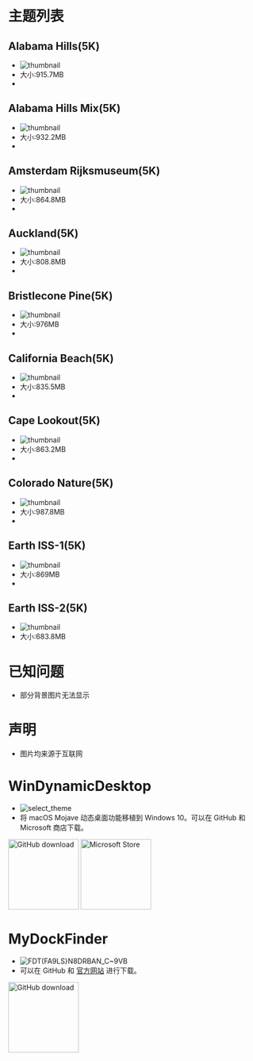 # 主题列表

## Alabama Hills(5K)
* ![thumbnail](https://user-images.githubusercontent.com/74455258/125295880-49d11b00-e358-11eb-8ede-72b975153efe.png)
* 大小:915.7MB
* 
## Alabama Hills Mix(5K)
* ![thumbnail](https://user-images.githubusercontent.com/74455258/125296791-38d4d980-e359-11eb-9fed-c3b54e657713.png)
* 大小:932.2MB
* 
## Amsterdam Rijksmuseum(5K)
* ![thumbnail](https://user-images.githubusercontent.com/74455258/125297049-79ccee00-e359-11eb-9f21-886a4d79fb34.png)
* 大小:864.8MB
* 
## Auckland(5K)
* ![thumbnail](https://user-images.githubusercontent.com/74455258/125297589-f069eb80-e359-11eb-834b-cf2c4625ed0d.png)
* 大小:808.8MB
* 
## Bristlecone Pine(5K)
* ![thumbnail](https://user-images.githubusercontent.com/74455258/125298436-b4835600-e35a-11eb-866f-a0f2d99e6976.png)
* 大小:976MB
* 
## California Beach(5K)
* ![thumbnail](https://user-images.githubusercontent.com/74455258/125298487-c238db80-e35a-11eb-931a-bb5a0beb8dc7.png)
* 大小:835.5MB
*
## Cape Lookout(5K)
* ![thumbnail](https://user-images.githubusercontent.com/74455258/125298961-3d01f680-e35b-11eb-9e61-e7c98aa2c1af.png)
* 大小:863.2MB
*
## Colorado Nature(5K)
* ![thumbnail](https://user-images.githubusercontent.com/74455258/125299071-5dca4c00-e35b-11eb-8923-76ffcbc8f9cc.png)
* 大小:987.8MB
*
## Earth ISS-1(5K)
* ![thumbnail](https://user-images.githubusercontent.com/74455258/125299452-bf8ab600-e35b-11eb-9dc7-800110cf5b76.png)
* 大小:869MB
*
## Earth ISS-2(5K)
* ![thumbnail](https://user-images.githubusercontent.com/74455258/125299635-e9dc7380-e35b-11eb-970d-bf6e755d4e94.png)
* 大小:683.8MB
  
# 已知问题

* 部分背景图片无法显示

# 声明

* 图片均来源于互联网


# WinDynamicDesktop
* ![select_theme](https://user-images.githubusercontent.com/74455258/125305747-31193300-e361-11eb-8e8a-cb071cd222b4.png)
* 将 macOS Mojave 动态桌面功能移植到 Windows 10。可以在 GitHub 和 Microsoft 商店下载。

<a href="https://github.com/t1m0thyj/WinDynamicDesktop/releases/latest"><img src="https://github.com/t1m0thyj/WinDynamicDesktop/blob/master/images/download_github.png?raw=true" alt="GitHub download" width="142"></a>
<a href="//www.microsoft.com/store/apps/9nm8n7dq3z5f?cid=storebadge&ocid=badge"><img src="https://developer.microsoft.com/store/badges/images/English_get-it-from-MS.png" alt="Microsoft Store" width="142"/></a>


# MyDockFinder
* ![FDT(FA9LS}N8DRBAN_C~9VB](https://user-images.githubusercontent.com/74455258/125305128-b4865480-e360-11eb-855d-8148555a0d60.png)
* 可以在 GitHub 和 [官方网站](https://www.mydockfinder.com/) 进行下载。

<a href="https://github.com/mydockfinder/mydockfinder/releases"><img src="https://github.com/t1m0thyj/WinDynamicDesktop/blob/master/images/download_github.png?raw=true" alt="GitHub download" width="142"></a>
